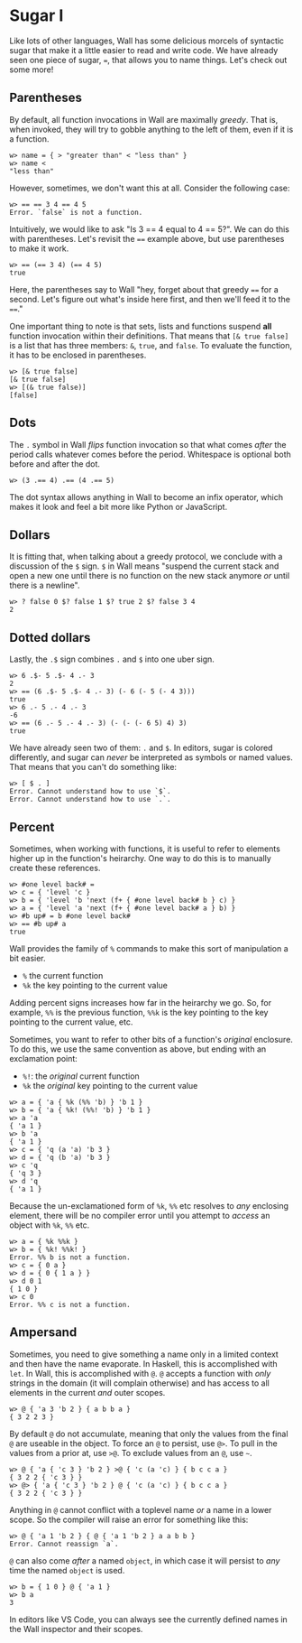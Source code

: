 # Sugar I

Like lots of other languages, Wall has some delicious morcels of syntactic sugar that make it a little easier to read and write code.  We have already seen one piece of sugar, `=`, that allows you to name things.  Let's check out some more!


## Parentheses

By default, all function invocations in Wall are maximally *greedy*.  That is, when invoked, they will try to gobble anything to the left of them, even if it is a function.

```
w> name = { > "greater than" < "less than" }
w> name <
"less than"
```

However, sometimes, we don't want this at all.  Consider the following case:

```
w> == == 3 4 == 4 5
Error. `false` is not a function.
```

Intuitively, we would like to ask "Is 3 == 4 equal to 4 == 5?".  We can do this with parentheses.  Let's revisit the `==` example above, but use parentheses to make it work.

```
w> == (== 3 4) (== 4 5)
true
```

Here, the parentheses say to Wall "hey, forget about that greedy `==` for a second. Let's figure out what's inside here first, and then we'll feed it to the `==`."

One important thing to note is that sets, lists and functions suspend **all** function invocation within their definitions.  That means that `[& true false]` is a list that has three members: `&`, `true`, and `false`.  To evaluate the function, it has to be enclosed in parentheses.

```
w> [& true false]
[& true false]
w> [(& true false)]
[false]
```

## Dots

The `.` symbol in Wall *flips* function invocation so that what comes *after* the period calls whatever comes before the period.  Whitespace is optional both before and after the dot.

```
w> (3 .== 4) .== (4 .== 5)
```

The dot syntax allows anything in Wall to become an infix operator, which makes it look and feel a bit more like Python or JavaScript.

## Dollars

It is fitting that, when talking about a greedy protocol, we conclude with a discussion of the `$` sign.  `$` in Wall means "suspend the current stack and open a new one until there is no function on the new stack anymore *or* until there is a newline".

```
w> ? false 0 $? false 1 $? true 2 $? false 3 4
2
```

## Dotted dollars

Lastly, the `.$` sign combines `.` and `$` into one uber sign.

```
w> 6 .$- 5 .$- 4 .- 3
2
w> == (6 .$- 5 .$- 4 .- 3) (- 6 (- 5 (- 4 3)))
true
w> 6 .- 5 .- 4 .- 3
-6
w> == (6 .- 5 .- 4 .- 3) (- (- (- 6 5) 4) 3)
true
```

We have already seen two of them: `.` and `$`.  In editors, sugar is colored differently, and sugar can *never* be interpreted as symbols or named values.  That means that you can't do something like:

```
w> [ $ . ]
Error. Cannot understand how to use `$`.
Error. Cannot understand how to use `.`.
```

## Percent

Sometimes, when working with functions, it is useful to refer to elements higher up in the function's heirarchy.  One way to do this is to manually create these references.

```
w> #one level back# =
w> c = { 'level 'c }
w> b = { 'level 'b 'next (f+ { #one level back# b } c) }
w> a = { 'level 'a 'next (f+ { #one level back# a } b) }
w> #b up# = b #one level back#
w> == #b up# a
true
```

Wall provides the family of `%` commands to make this sort of manipulation a bit easier.

- `%` the current function
- `%k` the key pointing to the current value

Adding percent signs increases how far in the heirarchy we go.  So, for example, `%%` is the previous function, `%%k` is the key pointing to the key pointing to the current value, etc.

Sometimes, you want to refer to other bits of a function's *original* enclosure.  To do this, we use the same convention as above, but ending with an exclamation point:

- `%!`: the *original* current function
- `%k` the *original* key pointing to the current value

```
w> a = { 'a { %k (%% 'b) } 'b 1 }
w> b = { 'a { %k! (%%! 'b) } 'b 1 }
w> a 'a
{ 'a 1 }
w> b 'a
{ 'a 1 }
w> c = { 'q (a 'a) 'b 3 }
w> d = { 'q (b 'a) 'b 3 }
w> c 'q
{ 'q 3 }
w> d 'q
{ 'a 1 }
```

Because the un-exclamationed form of `%k`, `%%` etc resolves to *any* enclosing element, there will be no compiler error until you attempt to *access* an object with `%k`, `%%` etc.

```
w> a = { %k %%k }
w> b = { %k! %%k! }
Error. %% b is not a function.
w> c = { 0 a }
w> d = { 0 { 1 a } }
w> d 0 1
{ 1 0 }
w> c 0
Error. %% c is not a function. 
```

## Ampersand

Sometimes, you need to give something a name only in a limited context and then have the name evaporate.  In Haskell, this is accomplished with `let`.  In Wall, this is accomplished with `@`.  `@` accepts a function with *only* strings in the domain (it will complain otherwise) and has access to all elements in the current *and* outer scopes.


```
w> @ { 'a 3 'b 2 } { a b b a }
{ 3 2 2 3 }
```

By default `@` do not accumulate, meaning that only the values from the final `@` are useable in the object.  To force an `@` to persist, use `@>`.  To pull in the values from a prior at, use `>@`.  To exclude values from an `@`, use `~`.

```
w> @ { 'a { 'c 3 } 'b 2 } >@ { 'c (a 'c) } { b c c a }
{ 3 2 2 { 'c 3 } }
w> @> { 'a { 'c 3 } 'b 2 } @ { 'c (a 'c) } { b c c a }
{ 3 2 2 { 'c 3 } }
```

Anything in `@` cannot conflict with a toplevel name *or* a name in a lower scope.  So the compiler will raise an error for something like this:

```
w> @ { 'a 1 'b 2 } { @ { 'a 1 'b 2 } a a b b }
Error. Cannot reassign `a`.
```

`@` can also come *after* a named `object`, in which case it will persist to *any* time the named `object` is used.

```
w> b = { 1 0 } @ { 'a 1 }
w> b a
3
```

In editors like VS Code, you can always see the currently defined names in the Wall inspector and their scopes.
